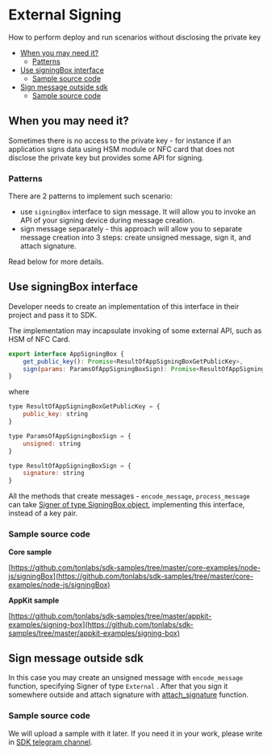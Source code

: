 # External Signing

How to perform deploy and run scenarios without disclosing the private key

* [When you may need it?](external_signing.md#when-you-may-need-it)
  * [Patterns](external_signing.md#patterns)
* [Use signingBox interface](external_signing.md#use-signingbox-interface)
  * [Sample source code](external_signing.md#sample-source-code)
* [Sign message outside sdk](external_signing.md#sign-message-outside-sdk)
  * [Sample source code](external_signing.md#sample-source-code-1)

## When you may need it?

Sometimes there is no access to the private key - for instance if an application signs data using HSM module or NFC card that does not disclose the private key but provides some API for signing.

### Patterns

There are 2 patterns to implement such scenario:

* use `signingBox` interface to sign message. It will allow you to invoke an API of your signing device during message creation.
* sign message separately - this approach will allow you to separate message creation into 3 steps: create unsigned message, sign it, and attach signature.

Read below for more details.

## Use signingBox interface

Developer needs to create an implementation of this interface in their project and pass it to SDK.

The implementation may incapsulate invoking of some external API, such as HSM of NFC Card.

```javascript
export interface AppSigningBox {
    get_public_key(): Promise<ResultOfAppSigningBoxGetPublicKey>,
    sign(params: ParamsOfAppSigningBoxSign): Promise<ResultOfAppSigningBoxSign>,
}
```

where

```javascript
type ResultOfAppSigningBoxGetPublicKey = {
    public_key: string
}

type ParamsOfAppSigningBoxSign = {
    unsigned: string
}

type ResultOfAppSigningBoxSign = {
    signature: string
}
```

All the methods that create messages - `encode_message`, `process_message` can take [Signer of type SigningBox object](../../reference/types-and-methods/mod_abi.md#signer), implementing this interface, instead of a key pair.

### Sample source code

**Core sample**

[https://github.com/tonlabs/sdk-samples/tree/master/core-examples/node-js/signingBox](https://github.com/tonlabs/sdk-samples/tree/master/core-examples/node-js/signingBox)

**AppKit sample**

[https://github.com/tonlabs/sdk-samples/tree/master/appkit-examples/signing-box](https://github.com/tonlabs/sdk-samples/tree/master/appkit-examples/signing-box)

## Sign message outside sdk

In this case you may create an unsigned message with `encode_message` function, specifying Signer of type `External` . After that you sign it somewhere outside and attach signature with [attach\_signature](../../reference/types-and-methods/mod_abi.md#attach_signature) function.

### Sample source code

We will upload a sample with it later. If you need it in your work, please write in [SDK telegram channel](https://t.me/tvmlabs).
